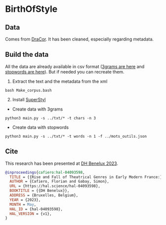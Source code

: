 # BirthOfStyle

## Data

Comes from [DraCor](https://github.com/dracor-org). It has been cleaned, especially regarding metadata.

## Build the data

All the data are already available in csv format ([3grams are here](https://github.com/gabays/RiseAndFall/blob/main/feats_tests_n3_k_5000.csv) and [stopwords are here](https://github.com/gabays/RiseAndFall/blob/main/feats_tests_n1_k_5000.csv)). But if needed you can recreate them.

1. Extract the text and the metadata from the xml

```console
bash Make_corpus.bash
```

2. Install [SuperStyl](https://github.com/SupervisedStylometry/SuperStyl)

 * Create data with 3grams

```console
python3 main.py -s ../txt/* -t chars -n 3
```

 * Create data with stopwords
```console
python3 main.py -s ../txt/* -t words -n 1 -f ../mots_outils.json
```

## Cite

This research has been presented at [DH Benelux 2023](https://2023.dhbenelux.org).

```bibtex
@inproceedings{cafiero:hal-04093598,
  TITLE = {{Rise and Fall of Theatrical Genres in Early Modern France:}},
  AUTHOR = {Cafiero, Florian and Gabay, Simon},
  URL = {https://hal.science/hal-04093598},
  BOOKTITLE = {{DH Benelux}},
  ADDRESS = {Bruxelles, Belgium},
  YEAR = {2023},
  MONTH = May,
  HAL_ID = {hal-04093598},
  HAL_VERSION = {v1},
}
```